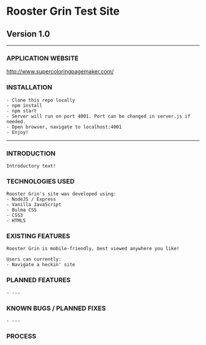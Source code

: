 # Rooster Grin Test Site
## Version 1.0
<hr>

### APPLICATION WEBSITE

http://www.supercoloringpagemaker.com/

### INSTALLATION

    - Clone this repo locally
    - npm install
    - npm start
    - Server will run on port 4001. Port can be changed in server.js if needed.
    - Open browser, navigate to localhost:4001
    - Enjoy!
    
<hr>

### INTRODUCTION

    Introductory text!

### TECHNOLOGIES USED
    Rooster Grin's site was developed using:
    - NodeJS / Express
    - Vanilla JavaScript 
    - Bulma CSS
    - CSS3
    - HTML5

### EXISTING FEATURES
    Rooster Grin is mobile-friendly, best viewed anywhere you like!
    
    Users can currently:
    - Navigate a heckin' site
    

### PLANNED FEATURES
    - ---

### KNOWN BUGS / PLANNED FIXES
    - ---

### PROCESS




